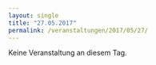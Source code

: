 ```yaml
---
layout: single
title: "27.05.2017"
permalink: /veranstaltungen/2017/05/27/
---
```


Keine Veranstaltung an diesem Tag.

